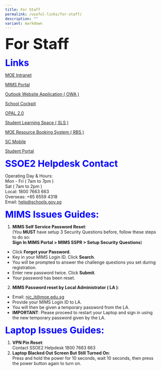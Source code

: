 ```yaml
---
title: For Staff
permalink: /useful-links/for-staff/
description: ""
variant: markdown
---
```

<b style="font-size:50px"> For Staff </b> 

<b style="color:blue;font-size:30px"> Links </b>

[MOE Intranet](https://intranet.moe.gov.sg/)

[MIMS Portal](https://idp.mims.moe.gov.sg/nidp/app/login)

[Outlook Website Application ( OWA )](https://schools.gov.sg/)

[School Cockpit](https://schoolcockpit.moe.gov.sg/)

[OPAL 2.0](https://idm.opal2.moe.edu.sg/)


[Student Learning Space ( SLS )](https://www.learning.moe.edu.sg/)

[MOE Resource Booking System ( RBS )](https://rbs.avero-tech.com/)

[SC Mobile](https://scmobile.moe.edu.sg/)

[Student Portal](http://www.edhub.net/studentportal/index.php) 

<b style="color:blue;font-size:30px"> SSOE2 Helpdesk Contact </b>

Operating Day &amp; Hours: <br>
Mon - Fri ( 7am to 7pm ) <br>
Sat ( 7am to 2pm ) <br>
Local: 1800 7663 663 <br>
Overseas: +65 6559 4318 <br>
Email: help@schools.gov.sg <br>

<b style="color:blue;font-size:30px"> MIMS Issues Guides: </b>

1.  <b>MIMS Self Service Password Reset</b>: <br>
(You **MUST** have setup 3 Security Questions before, follow these steps to do so:<br> <b>Sign In MIMS Portal &gt; MIMS SSPR &gt; Setup Security Questions</b>)
*   Click&nbsp;**Forgot your Password**.
*   Key in your MIMS Login ID.&nbsp;Click&nbsp;**Search**.  
*   You will be prompted to answer the&nbsp;challenge questions you set during registration.  
*   Enter new password twice.&nbsp;Click&nbsp;**Submit**.  
*   Your password has been reset.

2.  <b>MIMS Password reset by Local Administrator ( LA )</b>:  
*   Email: njc_it@moe.edu.sg
*   Provide your MIMS Login ID to LA.  
*   You will then be given a temporary password from the LA.
*   <b>IMPORTANT</b>: Please proceed to restart your Laptop and sign in using the new temporary password given by the LA.

<b style="color:blue;font-size:30px"> Laptop Issues Guides: </b>

1. <b>VPN Pin Reset</b>:<br>Contact SSOE2 Helpdesk 1800 7663 663
2. <b>Laptop Blacked Out Screen But Still Turned On</b>:<br>Press and hold the power for 10 seconds, wait 10 seconds, then press the power button again to turn on.